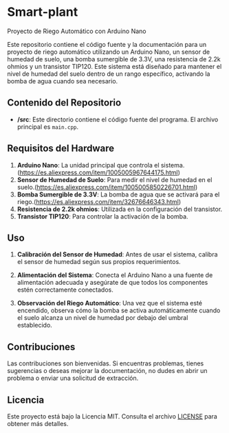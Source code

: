 # Smart-plant

Proyecto de Riego Automático con Arduino Nano

Este repositorio contiene el código fuente y la documentación para un proyecto de riego automático utilizando un Arduino Nano, un sensor de humedad de suelo, una bomba sumergible de 3.3V, una resistencia de 2.2k ohmios y un transistor TIP120. Este sistema está diseñado para mantener el nivel de humedad del suelo dentro de un rango específico, activando la bomba de agua cuando sea necesario.

## Contenido del Repositorio

- **/src**: Este directorio contiene el código fuente del programa. El archivo principal es `main.cpp`.

## Requisitos del Hardware

1. **Arduino Nano**: La unidad principal que controla el sistema. (https://es.aliexpress.com/item/1005005967644175.html)
2. **Sensor de Humedad de Suelo**: Para medir el nivel de humedad en el suelo.(https://es.aliexpress.com/item/1005005850226701.html)
3. **Bomba Sumergible de 3.3V**: La bomba de agua que se activará para el riego.(https://es.aliexpress.com/item/32676646343.html)
4. **Resistencia de 2.2k ohmios**: Utilizada en la configuración del transistor.
5. **Transistor TIP120**: Para controlar la activación de la bomba.

## Uso

1. **Calibración del Sensor de Humedad**: Antes de usar el sistema, calibra el sensor de humedad según sus propios requerimientos.

2. **Alimentación del Sistema**: Conecta el Arduino Nano a una fuente de alimentación adecuada y asegúrate de que todos los componentes estén correctamente conectados.

3. **Observación del Riego Automático**: Una vez que el sistema esté encendido, observa cómo la bomba se activa automáticamente cuando el suelo alcanza un nivel de humedad por debajo del umbral establecido.

## Contribuciones

Las contribuciones son bienvenidas. Si encuentras problemas, tienes sugerencias o deseas mejorar la documentación, no dudes en abrir un problema o enviar una solicitud de extracción.

## Licencia

Este proyecto está bajo la Licencia MIT. Consulta el archivo [LICENSE](LICENSE) para obtener más detalles.
